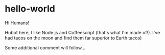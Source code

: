 # hello-world

Hi Humans!

Hubot here, I like Node.js and Coffeescript (that's what I'm made of!). I've had tacos on the moon and find them far superior to Earth tacos)

Some additional comment will follow...
